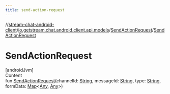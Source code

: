 ```yaml
---
title: send-action-request
---
```

//[stream-chat-android-client](../../../index.md)/[io.getstream.chat.android.client.api.models](../index.md)/[SendActionRequest](index.md)/[SendActionRequest](SendActionRequest.md)



# SendActionRequest  
[androidJvm]  
Content  
fun [SendActionRequest](SendActionRequest.md)(channelId: [String](https://kotlinlang.org/api/latest/jvm/stdlib/kotlin/-string/index.html), messageId: [String](https://kotlinlang.org/api/latest/jvm/stdlib/kotlin/-string/index.html), type: [String](https://kotlinlang.org/api/latest/jvm/stdlib/kotlin/-string/index.html), formData: [Map](https://kotlinlang.org/api/latest/jvm/stdlib/kotlin.collections/-map/index.html)&lt;[Any](https://kotlinlang.org/api/latest/jvm/stdlib/kotlin/-any/index.html), [Any](https://kotlinlang.org/api/latest/jvm/stdlib/kotlin/-any/index.html)&gt;)  



